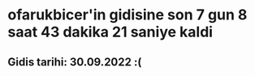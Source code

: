 # ofarukbicer'in gidisine son 7 gun 8 saat 43 dakika 21 saniye kaldi

## Gidis tarihi: 30.09.2022 :(